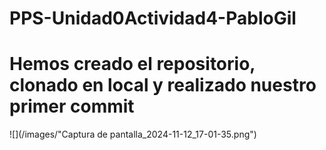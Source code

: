 # PPS-Unidad0Actividad4-PabloGil
# Hemos creado el repositorio, clonado en local y realizado nuestro primer commit
![](/images/"Captura de pantalla_2024-11-12_17-01-35.png")
